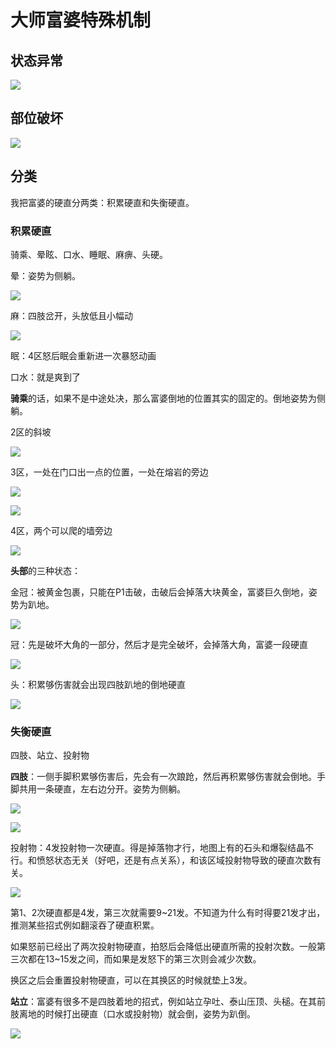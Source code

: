 # 大师富婆特殊机制

## 状态异常

![](./assets/状态异常.png)

## 部位破坏

![](./assets/部位破坏.png)

## 分类

我把富婆的硬直分两类：积累硬直和失衡硬直。

### 积累硬直

骑乘、晕眩、口水、睡眠、麻痹、头硬。

晕：姿势为侧躺。

![](./assets/晕.gif)

麻：四肢岔开，头放低且小幅动

![](./assets/麻.gif)

眠：4区怒后眠会重新进一次暴怒动画

口水：就是爽到了

**骑乘**的话，如果不是中途处决，那么富婆倒地的位置其实的固定的。倒地姿势为侧躺。

2区的斜坡

![](./assets/骑1.png)

3区，一处在门口出一点的位置，一处在熔岩的旁边

![](./assets/骑21.png)

![](./assets/骑22.png)

4区，两个可以爬的墙旁边

![](./assets/骑3.png)



**头部**的三种状态：

金冠：被黄金包裹，只能在P1击破，击破后会掉落大块黄金，富婆巨久倒地，姿势为趴地。

![](./assets/黄金.png)

冠：先是破坏大角的一部分，然后才是完全破坏，会掉落大角，富婆一段硬直

![](./assets/破角.gif)

头：积累够伤害就会出现四肢趴地的倒地硬直

![](./assets/头倒.gif)

### 失衡硬直

四肢、站立、投射物

**四肢**：一侧手脚积累够伤害后，先会有一次踉跄，然后再积累够伤害就会倒地。手脚共用一条硬直，左右边分开。姿势为侧躺。

![](./assets/肢硬直.gif)

![](./assets/肢倒地.gif)

投射物：4发投射物一次硬直。得是掉落物才行，地图上有的石头和爆裂结晶不行。和愤怒状态无关（好吧，还是有点关系），和该区域投射物导致的硬直次数有关。

![](./assets/投射硬直.gif)

第1、2次硬直都是4发，第三次就需要9~21发。不知道为什么有时得要21发才出，推测某些招式例如翻滚吞了硬直积累。

如果怒前已经出了两次投射物硬直，拍怒后会降低出硬直所需的投射次数。一般第三次都在13~15发之间，而如果是发怒下的第三次则会减少次数。

换区之后会重置投射物硬直，可以在其换区的时候就垫上3发。

**站立**：富婆有很多不是四肢着地的招式，例如站立孕吐、泰山压顶、头槌。在其前肢离地的时候打出硬直（口水或投射物）就会倒，姿势为趴倒。

![](./assets/投射倒地.gif)